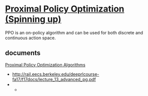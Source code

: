 # [Proximal Policy Optimization (Spinning up)](https://spinningup.openai.com/en/latest/algorithms/ppo.html)
PPO is an on-policy algorithm and can be used for both discrete and continuous action space. 



## documents
[Proximal Policy Optimization Algorithms](https://arxiv.org/pdf/1707.06347.pdf)

- http://rail.eecs.berkeley.edu/deeprlcourse-fa17/f17docs/lecture_13_advanced_pg.pdf
- -